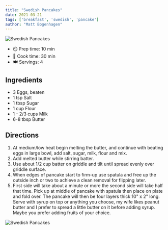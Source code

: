 ```yaml
---
title: "Swedish Pancakes"
date: 2021-03-21
tags: ['breakfast', 'swedish', 'pancake']
author: "Matt Bogenhagen"
---
```


![Swedish Pancakes](/pix/swedish-pancakes-00.webp)

- ⏲️ Prep time: 10 min
- 🍳 Cook time: 30 min
- 🍽️ Servings: 4

## Ingredients

- 3 Eggs, beaten
- 1 tsp Salt
- 1 tbsp Sugar
- 1 cup Flour
- 1 - 2/3 cups Milk
- 6-8 tbsp Butter

## Directions

1. At medium/low heat begin melting the butter, and continue with beating eggs in large bowl, add salt, sugar, milk, flour and mix.
2. Add melted butter while stirring batter.
3. Use about 1/2 cup batter on griddle and tilt until spread evenly over griddle surface.
4. When edges of pancake start to firm-up use spatula and free up the outside inch or two to achieve a clean removal for flipping later.
5. First side will take about a minute or more the second side will take half that time. Pick up at middle of pancake with spatula then place on plate and fold over. The pancake will then be four layers thick 10" x 2" long. Serve with syrup on top or anything you choose, my wife likes peanut butter and I prefer to spread a little butter on it before adding syrup. Maybe you prefer adding fruits of your choice.

![Swedish Pancakes](/pix/swedish-pancakes-01.webp)
